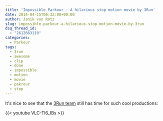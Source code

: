 ```yaml
---
title: 'Impossible Parkour - A hilarious stop motion movie by 3Run'
date: 2014-04-15T06:32:08+00:00
author: Janik von Rotz
slug: impossible-parkour-a-hilarious-stop-motion-movie-by-3run
dsq_thread_id:
  - "2612663110"
categories:
  - Parkour
tags:
  - 3run
  - awesome
  - clip
  - done
  - impossible
  - motion
  - movie
  - pakrour
  - stop
---
```

It's nice to see that the [3Run team](http://www.3run.co.uk/) still has time for such cool productions:

{{< youtube VLC-Tl6_IBs >}}